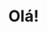 <h1 id="mensagem">Olá!</h1>

<script>
        // Obtém o idioma do navegador
        const idioma = navigator.language || navigator.userLanguage;

        // Seleciona o elemento de mensagem
        const mensagem = document.getElementById('mensagem');

        // Altera o texto com base no idioma
        if (idioma.startsWith('pt')) {
            mensagem.textContent = 'Olá! Bem-vindo ao nosso site!';
        } else if (idioma.startsWith('en')) {
            mensagem.textContent = 'Hello! Welcome to our website!';
        } else if (idioma.startsWith('es')) {
            mensagem.textContent = '¡Hola! ¡Bienvenido a nuestro sitio web!';
        } else {
            mensagem.textContent = 'Hello! Welcome to our website!';
        }
</script>
